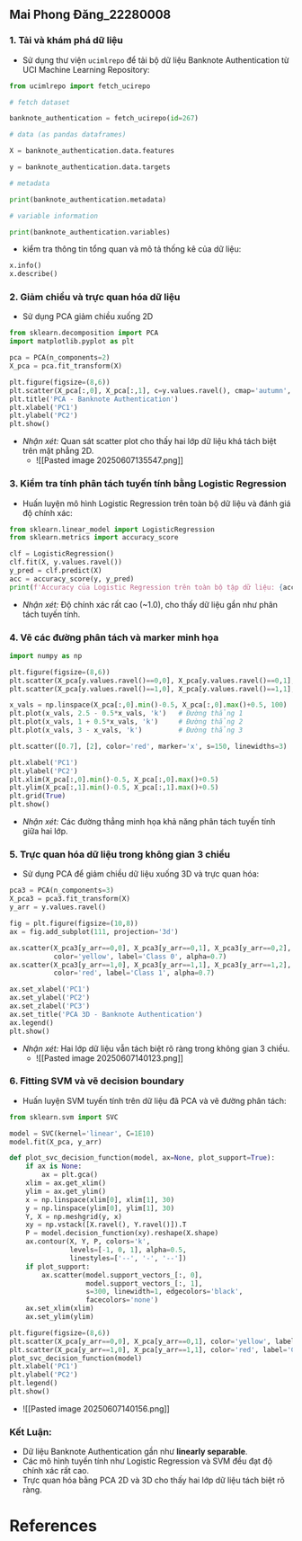 
## Mai Phong Đăng_22280008


### 1. Tải và khám phá dữ liệu
- Sử dụng thư viện `ucimlrepo` để tải bộ dữ liệu Banknote Authentication từ UCI Machine Learning Repository:

```python
from ucimlrepo import fetch_ucirepo

# fetch dataset

banknote_authentication = fetch_ucirepo(id=267)

# data (as pandas dataframes)

X = banknote_authentication.data.features

y = banknote_authentication.data.targets

# metadata

print(banknote_authentication.metadata)

# variable information

print(banknote_authentication.variables)
```
- kiểm tra thông tin tổng quan và mô tả thống kê của dữ liệu:
```python
x.info()
x.describe()
```

### 2. Giảm chiều và trực quan hóa dữ liệu
- Sử dụng PCA giảm chiều xuống 2D
```python
from sklearn.decomposition import PCA
import matplotlib.pyplot as plt

pca = PCA(n_components=2)
X_pca = pca.fit_transform(X)

plt.figure(figsize=(8,6))
plt.scatter(X_pca[:,0], X_pca[:,1], c=y.values.ravel(), cmap='autumn', alpha=0.7)
plt.title('PCA - Banknote Authentication')
plt.xlabel('PC1')
plt.ylabel('PC2')
plt.show()
```
- *Nhận xét:* Quan sát scatter plot cho thấy hai lớp dữ liệu khá tách biệt trên mặt phẳng 2D.
	- ![[Pasted image 20250607135547.png]]
### 3. Kiểm tra tính phân tách tuyến tính bằng Logistic Regression
- Huấn luyện mô hình Logistic Regression trên toàn bộ dữ liệu và đánh giá độ chính xác:
```python
from sklearn.linear_model import LogisticRegression
from sklearn.metrics import accuracy_score

clf = LogisticRegression()
clf.fit(X, y.values.ravel())
y_pred = clf.predict(X)
acc = accuracy_score(y, y_pred)
print(f'Accuracy của Logistic Regression trên toàn bộ tập dữ liệu: {acc:.4f}')
```
- *Nhận xét:* Độ chính xác rất cao (~1.0), cho thấy dữ liệu gần như phân tách tuyến tính.
### 4. Vẽ các đường phân tách và marker minh họa 
```python
import numpy as np

plt.figure(figsize=(8,6))
plt.scatter(X_pca[y.values.ravel()==0,0], X_pca[y.values.ravel()==0,1], color='yellow', label='Class 0')
plt.scatter(X_pca[y.values.ravel()==1,0], X_pca[y.values.ravel()==1,1], color='red', label='Class 1')

x_vals = np.linspace(X_pca[:,0].min()-0.5, X_pca[:,0].max()+0.5, 100)
plt.plot(x_vals, 2.5 - 0.5*x_vals, 'k')   # Đường thẳng 1
plt.plot(x_vals, 1 + 0.5*x_vals, 'k')     # Đường thẳng 2
plt.plot(x_vals, 3 - x_vals, 'k')         # Đường thẳng 3

plt.scatter([0.7], [2], color='red', marker='x', s=150, linewidths=3)

plt.xlabel('PC1')
plt.ylabel('PC2')
plt.xlim(X_pca[:,0].min()-0.5, X_pca[:,0].max()+0.5)
plt.ylim(X_pca[:,1].min()-0.5, X_pca[:,1].max()+0.5)
plt.grid(True)
plt.show()
```
- *Nhận xét:* Các đường thẳng minh họa khả năng phân tách tuyến tính giữa hai lớp.
### 5. Trực quan hóa dữ liệu trong không gian 3 chiều
- Sử dụng PCA để giảm chiều dữ liệu xuống 3D và trực quan hóa:
```python
pca3 = PCA(n_components=3)
X_pca3 = pca3.fit_transform(X)
y_arr = y.values.ravel()

fig = plt.figure(figsize=(10,8))
ax = fig.add_subplot(111, projection='3d')

ax.scatter(X_pca3[y_arr==0,0], X_pca3[y_arr==0,1], X_pca3[y_arr==0,2], 
           color='yellow', label='Class 0', alpha=0.7)
ax.scatter(X_pca3[y_arr==1,0], X_pca3[y_arr==1,1], X_pca3[y_arr==1,2], 
           color='red', label='Class 1', alpha=0.7)

ax.set_xlabel('PC1')
ax.set_ylabel('PC2')
ax.set_zlabel('PC3')
ax.set_title('PCA 3D - Banknote Authentication')
ax.legend()
plt.show()
```
- *Nhận xét:* Hai lớp dữ liệu vẫn tách biệt rõ ràng trong không gian 3 chiều.
	- ![[Pasted image 20250607140123.png]]
### 6. Fitting SVM và vẽ decision boundary
- Huấn luyện SVM tuyến tính trên dữ liệu đã PCA và vẽ đường phân tách:
```python
from sklearn.svm import SVC

model = SVC(kernel='linear', C=1E10)
model.fit(X_pca, y_arr)

def plot_svc_decision_function(model, ax=None, plot_support=True):
    if ax is None:
        ax = plt.gca()
    xlim = ax.get_xlim()
    ylim = ax.get_ylim()
    x = np.linspace(xlim[0], xlim[1], 30)
    y = np.linspace(ylim[0], ylim[1], 30)
    Y, X = np.meshgrid(y, x)
    xy = np.vstack([X.ravel(), Y.ravel()]).T
    P = model.decision_function(xy).reshape(X.shape)
    ax.contour(X, Y, P, colors='k',
               levels=[-1, 0, 1], alpha=0.5,
               linestyles=['--', '-', '--'])
    if plot_support:
        ax.scatter(model.support_vectors_[:, 0],
                   model.support_vectors_[:, 1],
                   s=300, linewidth=1, edgecolors='black',
                   facecolors='none')
    ax.set_xlim(xlim)
    ax.set_ylim(ylim)

plt.figure(figsize=(8,6))
plt.scatter(X_pca[y_arr==0,0], X_pca[y_arr==0,1], color='yellow', label='Class 0')
plt.scatter(X_pca[y_arr==1,0], X_pca[y_arr==1,1], color='red', label='Class 1')
plot_svc_decision_function(model)
plt.xlabel('PC1')
plt.ylabel('PC2')
plt.legend()
plt.show()
```
- ![[Pasted image 20250607140156.png]]

### Kết Luận:
- Dữ liệu Banknote Authentication gần như **linearly separable**.
- Các mô hình tuyến tính như Logistic Regression và SVM đều đạt độ chính xác rất cao.
- Trực quan hóa bằng PCA 2D và 3D cho thấy hai lớp dữ liệu tách biệt rõ ràng.
# References
